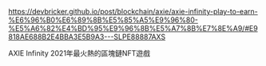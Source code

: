 
https://devbricker.github.io/post/blockchain/axie/axie-infinity-play-to-earn-%E6%96%B0%E6%89%8B%E5%85%A5%E9%96%80-%E5%A6%82%E4%BD%95%E9%96%8B%E5%A7%8B%E7%8E%A9/#E9818AE688B2E4BBA3E5B9A3---SLPE88887AXS

AXIE Infinity 2021年最火熱的區塊鏈NFT遊戲